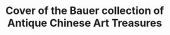 ---
pid: obj5
grant_year_type: 2012 Digitization Project Grant
institution_name: Frick Art Reference Library
institution_link: https://www.frick.org/research/library
collection_name: 'Gilding the Gilded Age: Interior Decoration Tastes and Trends in
  New York City as Documented by a Collection of Auction Catalogs in Frick and Hearst
  Library Collections'
collection_link: https://gildedage3.omeka.net/
description: The Gilded Age, witnessed large and valuable private collections disposed
  of at auction. New York City played an important role in this burgeoning market.
  Auction catalogs from these sales provide a wealth of information about the world
  of collecting, provenance, artists, and artistic tastes during a time of burgeoning
  wealth.  Materials from the Frick Art Reference Library and Archive and The William
  Randolph Hearst Archive, LIU Post comprise this collection documenting auctions
  of decorative arts during the Gilded Age.  Spanning the period from 1876 to 1922,
  this collection documents the importance of auction catalogs and sales that played
  a pivotal role in the history of collecting in New York City.  A majority of the
  auction catalogs in the collection were issued at auctions held by the American
  Art Association. 19,294 objects were digitized and 104 MARC records were created
  for the digital versions of the catalogs.
title: Cover of the Bauer collection of Antique Chinese Art Treasures
source: https://gildedage3.omeka.net/
permalink: "/grants/obj5/"
layout: grants_item
---